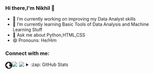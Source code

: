 ### Hi there,I'm Nikhil 👋


- 🔭 I’m currently working on improving my Data Analyst skills
- 🌱 I’m currently learning Basic Tools of Data Analysis and Machine Learning Stuff
- 💬 Ask me about Python,HTML,CSS
- 😄 Pronouns: He/Him


### Connect with me:

[<img align="left"  width="22px" src="https://raw.githubusercontent.com/iconic/open-iconic/master/svg/globe.svg" />][website]
[<img align="left"  width="22px" src="https://cdn.jsdelivr.net/npm/simple-icons@v3/icons/twitter.svg" />][twitter]
[<img align="left"  width="22px" src="https://cdn.jsdelivr.net/npm/simple-icons@v3/icons/linkedin.svg" />][linkedin]

[website]: https://.com
[twitter]: https://twitter.com/Nikhilboggavar2
[linkedin]: https://www.linkedin.com/in/nikhil-boggavarapu-5514081b6/



<details>
  <summary>:zap: GitHub Stats</summary>

  <img align="left" alt="Nikhil's GitHub Stats" src="https://github-readme-stats.codestackr.vercel.app/api?username=nikhil05-code&show_icons=true&hide_border=true" />

</details>
